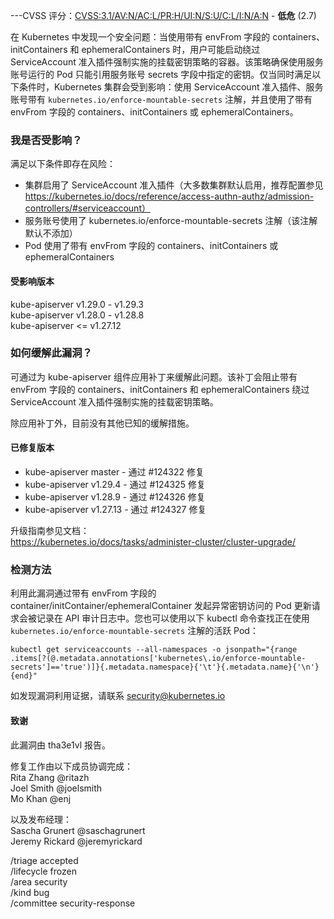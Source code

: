 ---CVSS 评分：[CVSS:3.1/AV:N/AC:L/PR:H/UI:N/S:U/C:L/I:N/A:N](https://www.first.org/cvss/calculator/3.1#CVSS:3.1/AV:N/AC:L/PR:H/UI:N/S:U/C:L/I:N/A:N) - **低危** (2.7)

在 Kubernetes 中发现一个安全问题：当使用带有 envFrom 字段的 containers、initContainers 和 ephemeralContainers 时，用户可能启动绕过 ServiceAccount 准入插件强制实施的挂载密钥策略的容器。该策略确保使用服务账号运行的 Pod 只能引用服务账号 secrets 字段中指定的密钥。仅当同时满足以下条件时，Kubernetes 集群会受到影响：使用 ServiceAccount 准入插件、服务账号带有 `kubernetes.io/enforce-mountable-secrets` 注解，并且使用了带有 envFrom 字段的 containers、initContainers 或 ephemeralContainers。

### 我是否受影响？

满足以下条件即存在风险：
- 集群启用了 ServiceAccount 准入插件（大多数集群默认启用，推荐配置参见 https://kubernetes.io/docs/reference/access-authn-authz/admission-controllers/#serviceaccount）
- 服务账号使用了 kubernetes.io/enforce-mountable-secrets 注解（该注解默认不添加）
- Pod 使用了带有 envFrom 字段的 containers、initContainers 或 ephemeralContainers

#### 受影响版本

kube-apiserver v1.29.0 - v1.29.3  
kube-apiserver v1.28.0 - v1.28.8  
kube-apiserver <= v1.27.12  

### 如何缓解此漏洞？

可通过为 kube-apiserver 组件应用补丁来缓解此问题。该补丁会阻止带有 envFrom 字段的 containers、initContainers 和 ephemeralContainers 绕过 ServiceAccount 准入插件强制实施的挂载密钥策略。

除应用补丁外，目前没有其他已知的缓解措施。

#### 已修复版本

- kube-apiserver master - 通过 #124322 修复  
- kube-apiserver v1.29.4 - 通过 #124325 修复  
- kube-apiserver v1.28.9 - 通过 #124326 修复  
- kube-apiserver v1.27.13 - 通过 #124327 修复  

升级指南参见文档：  
https://kubernetes.io/docs/tasks/administer-cluster/cluster-upgrade/  

### 检测方法

利用此漏洞通过带有 envFrom 字段的 container/initContainer/ephemeralContainer 发起异常密钥访问的 Pod 更新请求会被记录在 API 审计日志中。您也可以使用以下 kubectl 命令查找正在使用 `kubernetes.io/enforce-mountable-secrets` 注解的活跃 Pod：

`kubectl get serviceaccounts --all-namespaces -o jsonpath="{range .items[?(@.metadata.annotations['kubernetes\.io/enforce-mountable-secrets']=='true')]}{.metadata.namespace}{'\t'}{.metadata.name}{'\n'}{end}"`

如发现漏洞利用证据，请联系 security@kubernetes.io  

#### 致谢

此漏洞由 tha3e1vl 报告。  

修复工作由以下成员协调完成：  
Rita Zhang @ritazh  
Joel Smith @joelsmith  
Mo Khan @enj  

以及发布经理：  
Sascha Grunert @saschagrunert  
Jeremy Rickard @jeremyrickard  

/triage accepted  
/lifecycle frozen  
/area security  
/kind bug  
/committee security-response